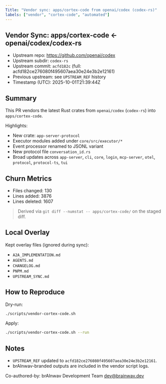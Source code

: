 ```yaml
---
Title: "Vendor sync: apps/cortex-code from openai/codex (codex-rs)"
labels: ["vendor", "cortex-code", "automated"]
---
```


## Vendor Sync: apps/cortex-code ← openai/codex/codex-rs

- Upstream repo: <https://github.com/openai/codex>
- Upstream subdir: `codex-rs`
- Upstream commit: `acfd182c` (full: acfd182ce276080f495607aea30e24e3b2e12161)
- Previous upstream: see `UPSTREAM_REF` history
- Timestamp (UTC): 2025-10-01T21:39:44Z

## Summary

This PR vendors the latest Rust crates from `openai/codex` (`codex-rs`) into `apps/cortex-code`.

Highlights:

- New crate: `app-server-protocol`
- Executor modules added under `core/src/executor/*`
- Event processor renamed to JSONL variant
- New protocol file `conversation_id.rs`
- Broad updates across `app-server`, `cli`, `core`, `login`, `mcp-server`, `otel`, `protocol`, `protocol-ts`, `tui`

## Churn Metrics

- Files changed: 130
- Lines added: 3876
- Lines deleted: 1607

> Derived via `git diff --numstat -- apps/cortex-code/` on the staged diff.

## Local Overlay

Kept overlay files (ignored during sync):

- `A2A_IMPLEMENTATION.md`
- `AGENTS.md`
- `CHANGELOG.md`
- `PNPM.md`
- `UPSTREAM_SYNC.md`

## How to Reproduce

Dry-run:

```bash
./scripts/vendor-cortex-code.sh
```

Apply:

```bash
./scripts/vendor-cortex-code.sh --run
```

## Notes

- `UPSTREAM_REF` updated to `acfd182ce276080f495607aea30e24e3b2e12161`.
- brAInwav-branded outputs are included in the vendor script logs.

Co-authored-by: brAInwav Development Team <dev@brainwav.dev>
